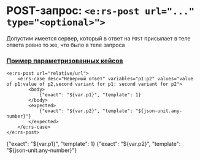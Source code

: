 # POST-запрос: `<e:rs-post url="..." type="<optional>">`

Допустим имеется сервер, который в ответ на `POST` присылает в теле ответа ровно то же, что было в теле запроса

### [**Пример параметризованных кейсов**](- "response body check c:status=ExpectedToFail")

    <e:rs-post url="relative/url">
        <e:rs-case desc="Неверный ответ" variables="p1:p2" values="value of p1:value of p2,second variant for p1: second variant for p2">
            <body>
                {"exact": "${var.p1}", "template": 1}
            </body>
            <expected>
                {"exact": "${var.p2}", "template": "${json-unit.any-number}"}
            </expected>
        </e:rs-case>
    </e:rs-post>

<div>
    <e:rs-post url="relative/url">
        <e:rs-case desc="Неверный ответ" variables="p1:p2" values="value of p1:value of p2,second variant for p1: second variant for p2">
            <body>
                {"exact": "${var.p1}", "template": 1}
            </body>
            <expected>
                {"exact": "${var.p2}", "template": "${json-unit.any-number}"}
            </expected>
        </e:rs-case>
    </e:rs-post>
</div>
